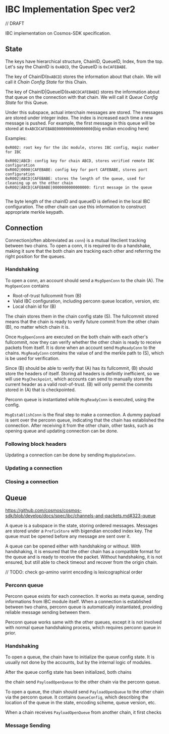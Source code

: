 # IBC Implementation Spec ver2

// DRAFT

IBC implementation on Cosmos-SDK specification.

## State

The keys have hierarchical structure, ChainID, QueueID, Index, from the top. Let's say the ChainID is `0xABCD`, the QueueID is `0xCAFEBABE`.

The key of ChainID(`0xABCD`) stores the information about that chain. We will call it *Chain Config State* for this Chain.

The key of ChainID|QueueID(`0xABCDCAFEBABE`) stores the information about that queue on the connection with that chain. We will call it *Queue Config State* for this Queue.

Under this subspace, actual interchain messages are stored. The messages are stored under integer index. The index is increased each time a new message is pushed. For example, the first message in this queue will be stored at `0xABCDCAFEBABE0000000000000000`(big endian encoding here)

Examples: 
```
0xR002: root key for the ibc module, stores IBC config, magic number for IBC

0xR002|ABCD: config key for chain ABCD, stores verified remote IBC configuration
0xR002|0000|CAFEBABE: config key for port CAFEBABE, stores port configuration
0xR002|ABCD|CAFEBABE: stores the length of the queue, used for cleaning up on the other chain
0xR002|ABCD|CAFEBABE|0000000000000000: first message in the queue


``` 

The byte length of the chainID and queueID is defined in the local IBC configuration. The other chain can use this information to construct appropriate merkle keypath.

## Connection

Connection(often abbreviated as `conn`) is a mutual liteclient tracking between two chains. To open a conn, it is required to do a handshake, making it sure that the both chain are tracking each other and referring the right position for the queues. 

### Handshaking

To open a conn, an account should send a `MsgOpenConn` to the chain (A). The `MsgOpenConn` contains

* Root-of-trust fullcommit from (B)
* Valid IBC configuration, including perconn queue location, version, etc
* Local chain id for (B)

The chain stores them in the chain config state (S). The fullcommit stored means that the chain is ready to verify future commit from the other chain (B), no matter which chain it is. 

Once `MsgOpenConn`s are executed on the both chain with each other's fullcommit, now they can verify whether the other chain is ready to receive packets from itself. It is done when an account send `MsgReadyConn` to the chains. `MsgReadyConn` contains the value of and the merkle path to (S), which is be used for verification.

Since (B) should be able to verify that (A) has its fullcommit, (B) should store the headers of itself. Storing all headers is definitly inefficient, so we will use `MsgCheckpoint`, which accounts can send to manually store the current header as a valid root-of-trust. (B) will only permit the commits stored in (A) that is checkpointed.

Perconn queue is instantiated while `MsgReadyConn` is executed, using the config. 

`MsgEstablishConn` is the final step to make a connection. A dummy payload is sent over the perconn queue, indicating that the chain has established the connection. After receiving it from the other chain, other tasks, such as opening queue and updating connection can be done.

### Following block headers

Updating a connection can be done by sending `MsgUpdateConn`. 

### Updating a connection

### Closing a connection

## Queue

https://github.com/cosmos/cosmos-sdk/blob/develop/docs/spec/ibc/channels-and-packets.md#323-queue

A queue is a subspace in the state, storing ordered messages. Messages are stored under a `PrefixStore` with bigendian encoded index key. The queue must be opened before any message are sent over it.

A queue can be opened either with handshaking or without. With handshaking, it is ensured that the other chain has a compatible format for the queue and is ready to receive the packet. Without handshaking, it is not ensured, but still able to check timeout and recover from the origin chain.

// TODO: check go-amino varint encoding is lexicographical order

### Perconn queue

Perconn queue exists for each connection. It works as meta queue, sending informations from IBC module itself. When a connection is established between two chains, perconn queue is automatically instantiated, providing reliable message sending between them.

Perconn queue works same with the other queues, except it is not involved with normal queue handshaking process, which requires perconn queue in prior. 

### Handshaking

To open a queue, the chain have to initialize the queue config state. It is usually not done by the accounts, but by the internal logic of modules. 

After the queue config state has been initialized, both chains  

 the chain send `PayloadOpenQueue` to the other chain via the perconn queue. 

To open a queue, the chain should send `PayloadOpenQueue` to the other chain via the perconn queue. It contains `QueueConfig`, which describing the location of the queue in the state, encoding scheme, queue version, etc. 

When a chain receives `PayloadOpenQueue` from another chain, it first checks 

### Message Sending


